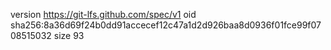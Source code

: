 version https://git-lfs.github.com/spec/v1
oid sha256:8a36d69f24b0dd91accecef12c47a1d2d926baa8d0936f01fce99f0708515032
size 93
